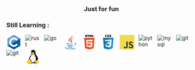 <h3 align="center">Just for fun </h3>

<h3 align="left">Still Learning : </h3>
 
<img src="https://raw.githubusercontent.com/devicons/devicon/master/icons/c/c-original.svg" alt="c" width="40" height="40" style="padding-right:10px;" align="left"/>  


<img src="https://cdn.jsdelivr.net/gh/devicons/devicon@latest/icons/rust/rust-original.svg" alt="rust" width="40" height="40" style="padding-right:10px;" align="left"/>

<img src="https://cdn.jsdelivr.net/gh/devicons/devicon@latest/icons/go/go-original-wordmark.svg" alt="go" width="40" height="40" style="padding-right:10px;" align="left" />
          

<img src="https://raw.githubusercontent.com/devicons/devicon/master/icons/java/java-original.svg" alt="java" width="40" height="40" style="padding-right:10px;" align="left"/> 




       
   
<img src="https://raw.githubusercontent.com/devicons/devicon/master/icons/html5/html5-original-wordmark.svg" alt="html5" width="40" height="40" style="padding-right:10px;" align="left"  /> 
     
<img src="https://raw.githubusercontent.com/devicons/devicon/master/icons/css3/css3-original-wordmark.svg" alt="css3" width="40" height="40" style="padding-right:10px;" align="left"  />
        
<img src="https://raw.githubusercontent.com/devicons/devicon/master/icons/javascript/javascript-original.svg" alt="javascript" width="40" height="40" style="padding-right:10px;" align="left"  /> 

 <img src="https://cdn.jsdelivr.net/gh/devicons/devicon@latest/icons/python/python-plain.svg" alt="python" width="40" height="40" style="padding-right:10px;" align="left" />
          
 <img src="https://cdn.jsdelivr.net/gh/devicons/devicon@latest/icons/mysql/mysql-original.svg" alt="mysql" width="40" height="40" style="padding-right:10px;" align="left"  /> 
   
<img src="https://www.vectorlogo.zone/logos/git-scm/git-scm-icon.svg" alt="git" width="40" height="40" style="padding-right:10px;" align="left" />

<img src="https://cdn.jsdelivr.net/gh/devicons/devicon@latest/icons/bash/bash-original.svg" alt="git" width="40" height="40" style="padding-right:10px;" align="left" />
          
<img src="https://raw.githubusercontent.com/devicons/devicon/master/icons/linux/linux-original.svg" alt="linux" width="40" height="40" style="padding-right:10px;" align="left"/> 
 
